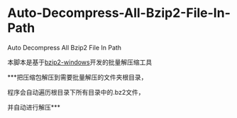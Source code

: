 # Auto-Decompress-All-Bzip2-File-In-Path
Auto Decompress All Bzip2 File In Path

本脚本是基于[bzip2-windows](https://github.com/philr/bzip2-windows)开发的批量解压缩工具

***把压缩包解压到需要批量解压的文件夹根目录，

程序会自动遍历根目录下所有目录中的.bz2文件，

并自动进行解压***
